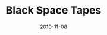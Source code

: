 ---
discogs_id: 14378272
discogs_master_id: None
title: Black Space Tapes
artists: ['Jamael Dean']
date: 2019-11-08
genre: ['Electronic', 'Jazz']
image: Black Space Tapes-14378272.jpg
label: Stones Throw Records
country: US
styles: ['Contemporary Jazz']
video: https://www.youtube.com/watch?v=ivsrL8EzKGA
---